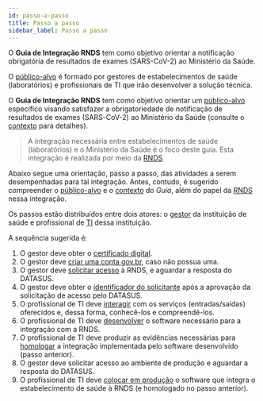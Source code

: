 ```yaml
---
id: passo-a-passo
title: Passo a passo
sidebar_label: Passo a passo
---
```


O **Guia de Integração RNDS** tem como objetivo orientar a notificação
obrigatória de resultados de exames (SARS-CoV-2) ao Ministério da Saúde.

O [público-alvo](./publico-alvo) é formado por gestores
de estabelecimentos de saúde (laboratórios) e profissionais de TI que irão
desenvolver a solução técnica.

O **Guia de Integração RNDS** tem como objetivo orientar um [público-alvo](./publico-alvo) específico visando satisfazer a obrigatoriedade de
notificação de resultados de exames (SARS-CoV-2) ao Ministério da Saúde (consulte o [contexto](./contexto) para detalhes).

> A integração necessária entre estabelecimentos de saúde (laboratórios) e o Ministério da Saúde é o foco deste guia. Esta integração é realizada por meio da [RNDS](../rnds/rnds).

Abaixo segue uma orientação, passo a passo, das atividades a serem desempenhadas para tal integração. Antes, contudo, é sugerido compreender o [público-alvo](./publico-alvo) e o [contexto](./contexto) do _Guia_, além do papel da [RNDS](../rnds/rnds) nessa integração.

Os passos estão distribuídos entre dois atores: o [gestor](../gestor/gestor) da instituição de saúde e profissional de
[TI](../ti/ti) dessa instituição.

A sequência sugerida é:

1. O gestor deve obter o [certificado digital](../gestor/certificado).
1. O gestor deve [criar uma conta gov.br](../gestor/gov.br), caso não possua uma.
1. O gestor deve [solicitar acesso](../gestor/portal) à RNDS, e aguardar a resposta do DATASUS.
1. O gestor deve obter o [identificador do solicitante](../gestor/identificador) após a aprovação da solicitação de acesso pelo DATASUS.
1. O profissional de TI deve [interagir](../ti/conhecer) com os serviços (entradas/saídas) oferecidos e, dessa forma, conhecê-los e compreendê-los.
1. O profissional de TI deve [desenvolver](../ti/si) o software necessário para a integração com a RNDS.
1. O profissional de TI deve produzir as evidências necessárias para [homologar](../ti/homologar) a integração implementada pelo software desenvolvido (passo anterior).
1. O gestor deve solicitar acesso ao ambiente de produção e aguardar a resposta do DATASUS.
1. O profissional de TI deve [colocar em produção](../ti/producao) o software que integra o estabelecimento de saúde à RNDS (e homologado no passo anterior).
